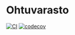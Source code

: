 # Ohtuvarasto

[![CI](https://github.com/Kisute/Ohtuvarasto/actions/workflows/main.yml/badge.svg)](https://github.com/Kisute/Ohtuvarasto/actions/workflows/main.yml)
[![codecov](https://codecov.io/github/Kisute/Ohtuvarasto/graph/badge.svg?token=ZUMC56E8SE)](https://codecov.io/github/Kisute/Ohtuvarasto)
